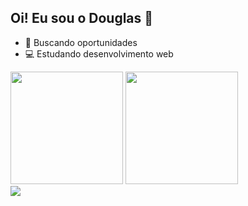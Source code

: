 ## Oi! Eu sou o Douglas 👋


- 🔭 Buscando oportunidades
- 💻 Estudando desenvolvimento web

<div>
 <img height="180em"  src="https://github-readme-stats.vercel.app/api?username=DougOlivr&hide=contribs,prs&count_private=true&show_icons=true&theme=react" />
 <img height="180em"  src="https://github-readme-stats.vercel.app/api/top-langs/?username=DougOlivr&langs_count=16&layout=compact&theme=react"
</div>

<div>
   <a href="https://www.linkedin.com/in/douglas-oliveira-b90624226/" target="_blank"> <img src="https://img.shields.io/badge/LinkedIn-0077B5?style=for-the-badge&logo=linkedin&logoColor=white"></a>
</div>

